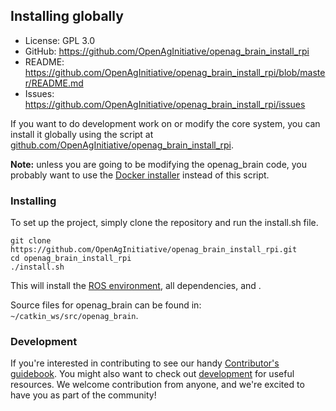 ## Installing globally

  - License: GPL 3.0
  - GitHub:
    <https://github.com/OpenAgInitiative/openag_brain_install_rpi>
  - README:
    <https://github.com/OpenAgInitiative/openag_brain_install_rpi/blob/master/README.md>
  - Issues:
    <https://github.com/OpenAgInitiative/openag_brain_install_rpi/issues>

If you want to do development work on [](/openag_brain/) or modify the
core system, you can install it globally using the script at
[github.com/OpenAgInitiative/openag\_brain\_install\_rpi](https://github.com/OpenAgInitiative/openag_brain_install_rpi).

**Note:** unless you are going to be modifying the openag\_brain code,
you probably want to use the [Docker
installer](/openag_brain/installing/installing_with_docker) instead of
this script.

### Installing

To set up the project, simply clone the repository and run the
install.sh file.

    git clone https://github.com/OpenAgInitiative/openag_brain_install_rpi.git
    cd openag_brain_install_rpi
    ./install.sh

This will install the [ROS environment](/openag_brain/ROS), all
dependencies, [](/openag_python/) and [](/openag_brain/).

Source files for openag\_brain can be found in:
`~/catkin_ws/src/openag_brain`.

### Development

If you're interested in contributing to [](/openag_brain/) see our handy
[Contributor's guidebook](/contributing). You might also want to check
out [development](/food_computer_2/development) for useful resources. We
welcome contribution from anyone, and we're excited to have you as part
of the community\!
